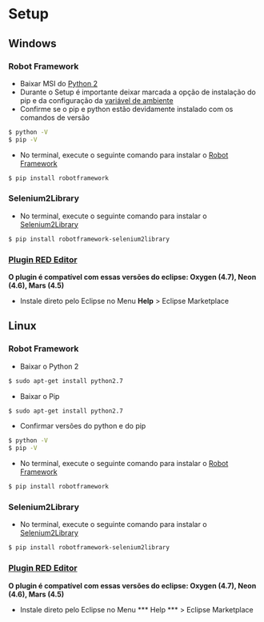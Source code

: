 # Setup

## Windows

### Robot Framework

* Baixar MSI do [Python 2](https://www.python.org/downloads/) 
* Durante o Setup é importante deixar marcada a opção de instalação do pip e da configuração da [variável de ambiente](https://www.howtogeek.com/wp-content/uploads/2014/10/Python-8.jpg.pagespeed.ce.-GDwMsprYt.jpg)
* Confirme se o pip e python estão devidamente instalado com os comandos de versão 

```sh
$ python -V
$ pip -V
```
* No terminal, execute o seguinte comando para instalar o [Robot Framework](https://github.com/robotframework/robotframework/)

```sh
$ pip install robotframework
```

### Selenium2Library

* No terminal, execute o seguinte comando para instalar o [Selenium2Library](https://github.com/robotframework/Selenium2Library)

```sh
$ pip install robotframework-selenium2library
```

### [Plugin RED Editor](https://marketplace.eclipse.org/content/red-robot-editor)

**O plugin é compatível com essas versões do eclipse: Oxygen (4.7), Neon (4.6), Mars (4.5)**

* Instale direto pelo Eclipse no Menu **Help** > Eclipse Marketplace

## Linux

### Robot Framework

* Baixar o Python 2

```sh
$ sudo apt-get install python2.7
```

* Baixar o Pip

```sh
$ sudo apt-get install python2.7
```

* Confirmar versões do python e do pip

```sh
$ python -V
$ pip -V
```
* No terminal, execute o seguinte comando para instalar o [Robot Framework](https://github.com/robotframework/robotframework/)

```sh
$ pip install robotframework
```

### Selenium2Library

* No terminal, execute o seguinte comando para instalar o [Selenium2Library](https://github.com/robotframework/Selenium2Library)

```sh
$ pip install robotframework-selenium2library
```

### [Plugin RED Editor](https://marketplace.eclipse.org/content/red-robot-editor)

**O plugin é compatível com essas versões do eclipse: Oxygen (4.7), Neon (4.6), Mars (4.5)**

* Instale direto pelo Eclipse no Menu *** Help *** > Eclipse Marketplace
